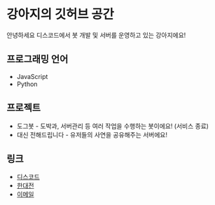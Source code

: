 # 강아지의 깃허브 공간

안녕하세요 디스코드에서 봇 개발 및 서버를 운영하고 있는 강아지에요!

## 프로그래밍 언어
+ JavaScript
+ Python

## 프로젝트
+ 도그봇 - 도박과, 서버관리 등 여러 작업을 수행하는 봇이에요! (서비스 종료)
+ 대신 전해드립니다 - 유저들의 사연을 공유해주는 서버에요!

## 링크
+ [디스코드](https://discord.com/users/426743546087866398)
+ [한대전](https://discord.gg/V74z9RKS5p)
+ [이메일](mailto:leedog0313@naver.com)
